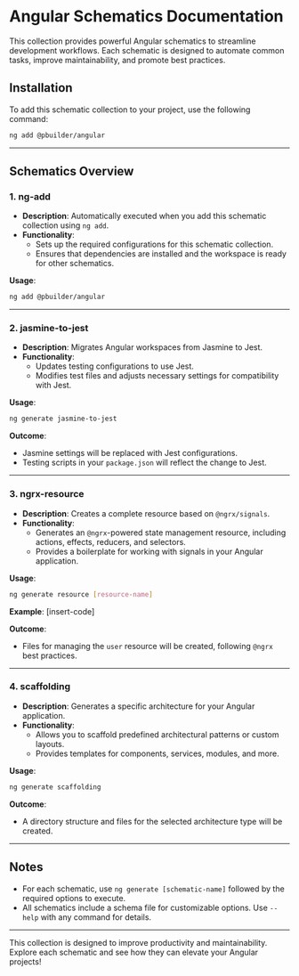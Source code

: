 # Angular Schematics Documentation

This collection provides powerful Angular schematics to streamline development workflows. Each schematic is designed to automate common tasks, improve maintainability, and promote best practices.

## Installation

To add this schematic collection to your project, use the following command:

```bash
ng add @pbuilder/angular
```

---

## Schematics Overview

### 1. **ng-add**
- **Description**: Automatically executed when you add this schematic collection using `ng add`.
- **Functionality**: 
  - Sets up the required configurations for this schematic collection.
  - Ensures that dependencies are installed and the workspace is ready for other schematics.

**Usage**:
```bash
ng add @pbuilder/angular
```

---

### 2. **jasmine-to-jest**
- **Description**: Migrates Angular workspaces from Jasmine to Jest.
- **Functionality**:
  - Updates testing configurations to use Jest.
  - Modifies test files and adjusts necessary settings for compatibility with Jest.

**Usage**:
```bash
ng generate jasmine-to-jest
```

**Outcome**:
- Jasmine settings will be replaced with Jest configurations.
- Testing scripts in your `package.json` will reflect the change to Jest.

---

### 3. **ngrx-resource**
- **Description**: Creates a complete resource based on `@ngrx/signals`.
- **Functionality**:
  - Generates an `@ngrx`-powered state management resource, including actions, effects, reducers, and selectors.
  - Provides a boilerplate for working with signals in your Angular application.

**Usage**:
```bash
ng generate resource [resource-name]
```

**Example**:
[insert-code]

**Outcome**:
- Files for managing the `user` resource will be created, following `@ngrx` best practices.

---

### 4. **scaffolding**
- **Description**: Generates a specific architecture for your Angular application.
- **Functionality**:
  - Allows you to scaffold predefined architectural patterns or custom layouts.
  - Provides templates for components, services, modules, and more.

**Usage**:
```bash
ng generate scaffolding
```

**Outcome**:
- A directory structure and files for the selected architecture type will be created.

---

## Notes
- For each schematic, use `ng generate [schematic-name]` followed by the required options to execute.
- All schematics include a schema file for customizable options. Use `--help` with any command for details.

---

This collection is designed to improve productivity and maintainability. Explore each schematic and see how they can elevate your Angular projects!
